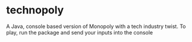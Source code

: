 # technopoly
A Java, console based version of Monopoly with a tech industry twist.
To play, run the package and send your inputs into the console
